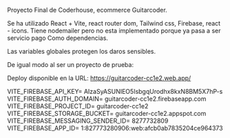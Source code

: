 Proyecto Final de Coderhouse, ecommerce Guitarcoder. 

Se ha utilizado React + Vite, 
react router dom,
Tailwind css,
Firebase,
react - icons.
Tiene nodemailer  pero no esta implementado porque ya pasa a ser servicio pago 
Como dependencias.

Las variables globales protegen los daros sensibles.

De igual modo al ser un proyecto de prueba: 
 
Deploy disponible en la URL: https://guitarcoder-cc1e2.web.app/

VITE_FIREBASE_API_KEY= AIzaSyASUNIEO5IsbgqUrodhx8kxN8BM5X7hP-s
VITE_FIREBASE_AUTH_DOMAIN= guitarcoder-cc1e2.firebaseapp.com
VITE_FIREBASE_PROJECT_ID= guitarcoder-cc1e2
VITE_FIREBASE_STORAGE_BUCKET= guitarcoder-cc1e2.appspot.com
VITE_FIREBASE_MESSAGING_SENDER_ID= 8277732809
VITE_FIREBASE_APP_ID= 1:827773280906:web:afcb0ab7835204ce964373

 
